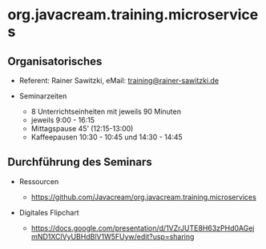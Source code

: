# org.javacream.training.microservices

## Organisatorisches

* Referent: Rainer Sawitzki, eMail: training@rainer-sawitzki.de

* Seminarzeiten
  * 8 Unterrichtseinheiten mit jeweils 90 Minuten
  * jeweils 9:00 - 16:15
  * Mittagspause 45’ (12:15-13:00)
  * Kaffeepausen 10:30 - 10:45 und 14:30 - 14:45

## Durchführung des Seminars

* Ressourcen
  * https://github.com/Javacream/org.javacream.training.microservices

* Digitales Flipchart
  * https://docs.google.com/presentation/d/1VZrJUTE8H63zPHd0AGejmND1XClVyUBHdBlV1W5FUyw/edit?usp=sharing
